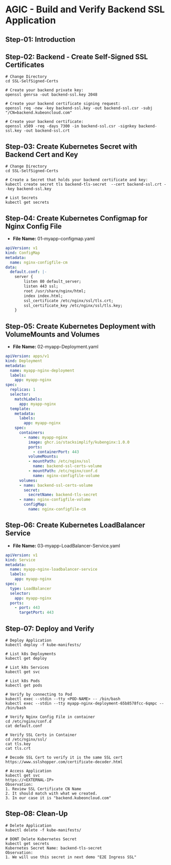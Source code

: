 # AGIC - Build and Verify Backend SSL Application

## Step-01: Introduction


## Step-02: Backend - Create Self-Signed SSL Certificates 
```t
# Change Directory 
cd SSL-SelfSigned-Certs

# Create your backend private key:
openssl genrsa -out backend-ssl.key 2048

# Create your backend certificate signing request:
openssl req -new -key backend-ssl.key -out backend-ssl.csr -subj "/CN=backend.kubeoncloud.com"

# Create your backend certificate:
openssl x509 -req -days 7300 -in backend-ssl.csr -signkey backend-ssl.key -out backend-ssl.crt
```

## Step-03: Create Kubernetes Secret with  Backend Cert and Key
```t
# Change Directory 
cd SSL-SelfSigned-Certs

# Create a Secret that holds your backend certificate and key:
kubectl create secret tls backend-tls-secret  --cert backend-ssl.crt --key backend-ssl.key

# List Secrets
kubectl get secrets
```

## Step-04: Create Kubernetes Configmap for Nginx Config File
- **File Name:** 01-myapp-configmap.yaml
```yaml
apiVersion: v1
kind: ConfigMap
metadata:
  name: nginx-configfile-cm
data:
  default.conf: |-
    server {
        listen 80 default_server;
        listen 443 ssl;
        root /usr/share/nginx/html;
        index index.html;
        ssl_certificate /etc/nginx/ssl/tls.crt;
        ssl_certificate_key /etc/nginx/ssl/tls.key;
    }
```

## Step-05: Create Kubernetes Deployment with VolumeMounts and Volumes
- **File Name:** 02-myapp-Deployment.yaml
```yaml
apiVersion: apps/v1
kind: Deployment
metadata:
  name: myapp-nginx-deployment
  labels:
    app: myapp-nginx
spec:
  replicas: 1
  selector:
    matchLabels:
      app: myapp-nginx
  template:
    metadata:
      labels:
        app: myapp-nginx
    spec:
      containers:
        - name: myapp-nginx
          image: ghcr.io/stacksimplify/kubenginx:1.0.0
          ports:
            - containerPort: 443
          volumeMounts:
          - mountPath: /etc/nginx/ssl
            name: backend-ssl-certs-volume
          - mountPath: /etc/nginx/conf.d
            name: nginx-configfile-volume
      volumes:
      - name: backend-ssl-certs-volume
        secret:
          secretName: backend-tls-secret
      - name: nginx-configfile-volume
        configMap:
          name: nginx-configfile-cm
```

## Step-06: Create Kubernetes LoadBalancer Service
- **File Name:** 03-myapp-LoadBalancer-Service.yaml
```yaml
apiVersion: v1
kind: Service
metadata:
  name: myapp-nginx-loadbalancer-service
  labels:
    app: myapp-nginx
spec:
  type: LoadBalancer
  selector:
    app: myapp-nginx
  ports:
    - port: 443
      targetPort: 443
```

## Step-07: Deploy and Verify
```t
# Deploy Application
kubectl deploy -f kube-manifests/

# List k8s Deployments
kubectl get deploy

# List k8s Services
kubectl get svc

# List k8s Pods
kubectl get pods

# Verify by connecting to Pod
kubectl exec --stdin --tty <POD-NAME> -- /bin/bash
kubectl exec --stdin --tty myapp-nginx-deployment-65b8578fcc-6qmpc -- /bin/bash

# Verify Nginx Config File in container 
cd /etc/nginx/conf.d
cat default.conf

# Verify SSL Certs in Container 
cd /etc/nginx/ssl/
cat tls.key
cat tls.crt

# Decode SSL Cert to verify it is the same SSL cert
https://www.sslshopper.com/certificate-decoder.html

# Access Application
kubectl get svc
https://<EXTERNAL-IP>
Observation:
1. Review SSL Certificate CN Name
2. It should match with what we created.
3. In our case it is "backend.kubeoncloud.com"
```

## Step-08: Clean-Up
```t
# Delete Application
kubectl delete -f kube-manifests/

# DONT Delete Kubernetes Secret
kubectl get secrets
Kubernetes Secret Name: backend-tls-secret  
Observation:
1. We will use this secret in next demo "E2E Ingress SSL"
```
